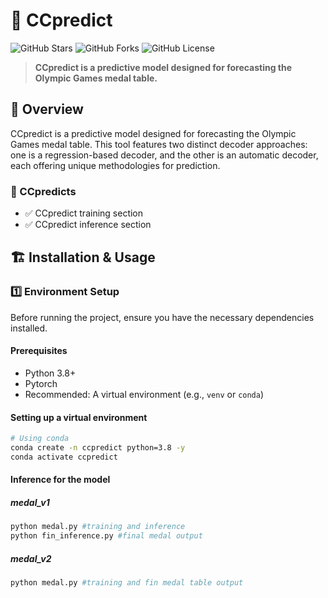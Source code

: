# 🚀 CCpredict

![GitHub Stars](https://img.shields.io/github/stars/3220111903bit/CCpredict?style=social)
![GitHub Forks](https://img.shields.io/github/forks/3220111903bit/CCpredict?style=social)
![GitHub License](https://img.shields.io/github/license/3220111903bit/CCpredict)

> **CCpredict is a predictive model designed for forecasting the Olympic Games medal table.**

## 🎯 Overview

CCpredict is a predictive model designed for forecasting the Olympic Games medal table. This tool features two distinct decoder approaches: one is a regression-based decoder, and the other is an automatic decoder, each offering unique methodologies for prediction.

### 🌟 CCpredicts

- ✅ CCpredict training section
- ✅ CCpredict inference section

## 🏗️ Installation & Usage

### 1️⃣ Environment Setup

Before running the project, ensure you have the necessary dependencies installed.

#### **Prerequisites**
- Python 3.8+
- Pytorch
- Recommended: A virtual environment (e.g., `venv` or `conda`)

#### **Setting up a virtual environment**
```sh
# Using conda
conda create -n ccpredict python=3.8 -y
conda activate ccpredict

```
#### **Inference for the model**
##### **medal_v1**
```sh
python medal.py #training and inference
python fin_inference.py #final medal output
```

##### **medal_v2**
```sh
python medal.py #training and fin medal table output
```



